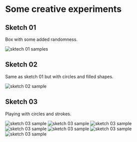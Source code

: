 # Some creative experiments 

## Sketch 01

Box with some added randomness.

![sktech 01 samples](./out/sketch01/demo.gif)

## Sketch 02

Same as sketch 01 but with circles and filled shapes.

![sketch 02 sample](./out/sketch02/005.png)


## Sketch 03

Playing with circles and strokes.

![sketch 03 sample](./out/sketch03/2021.10.23-22.29.55.png)
![sketch 03 sample](./out/sketch03/2021.10.23-22.30.46.png)
![sketch 03 sample](./out/sketch03/2021.10.24-14.28.12.png)
![sketch 03 sample](./out/sketch03/2021.10.24-14.35.45.png)
![sketch 03 sample](./out/sketch03/2021.10.24-14.41.37.png)
![sketch 03 sample](./out/sketch03/2021.10.24-20.55.24.png)
![sketch 03 sample](./out/sketch03/2021.10.24-20.58.02.png)